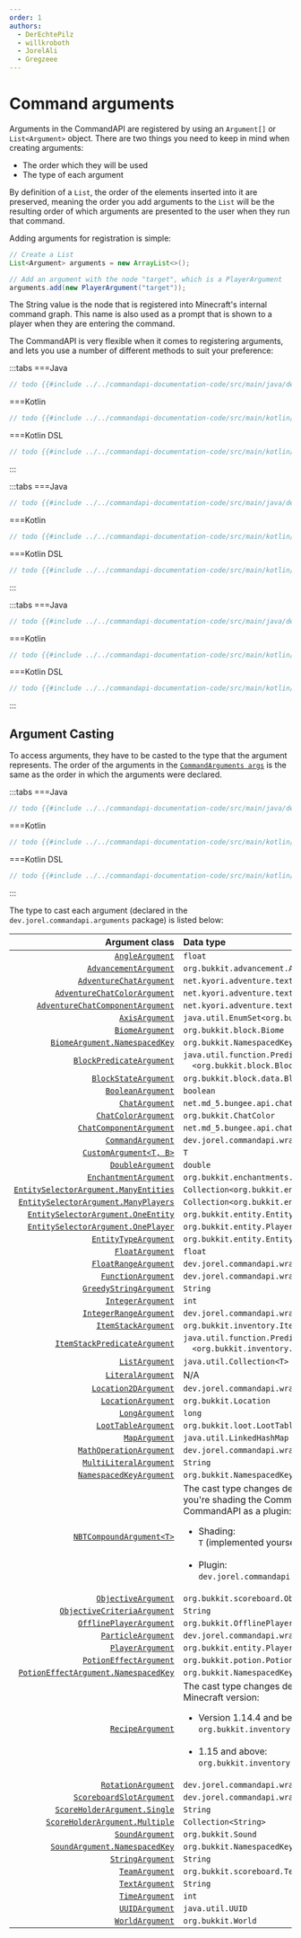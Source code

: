 ```yaml
---
order: 1
authors:
  - DerEchtePilz
  - willkroboth
  - JorelAli
  - Gregzeee
---
```


# Command arguments

Arguments in the CommandAPI are registered by using an `Argument[]` or `List<Argument>` object. There are two things you need to keep in mind when creating arguments:

* The order which they will be used
* The type of each argument

By definition of a `List`, the order of the elements inserted into it are preserved, meaning the order you add arguments to the `List` will be the resulting order of which arguments are presented to the user when they run that command.

Adding arguments for registration is simple:

```java
// Create a List
List<Argument> arguments = new ArrayList<>();

// Add an argument with the node "target", which is a PlayerArgument
arguments.add(new PlayerArgument("target"));
```

The String value is the node that is registered into Minecraft's internal command graph. This name is also used as a prompt that is shown to a player when they are entering the command.

The CommandAPI is very flexible when it comes to registering arguments, and lets you use a number of different methods to suit your preference:

:::tabs
===Java
```java
// todo {{#include ../../commandapi-documentation-code/src/main/java/dev/jorel/commandapi/examples/java/Examples.java:arguments1}}
```
===Kotlin
```kotlin
// todo {{#include ../../commandapi-documentation-code/src/main/kotlin/dev/jorel/commandapi/examples/kotlin/Examples.kt:arguments1}}
```
===Kotlin DSL
```kotlin
// todo {{#include ../../commandapi-documentation-code/src/main/kotlin/dev/jorel/commandapi/examples/kotlin/ExamplesKotlinDSL.kt:arguments1}}
```
:::

:::tabs
===Java
```java
// todo {{#include ../../commandapi-documentation-code/src/main/java/dev/jorel/commandapi/examples/java/Examples.java:arguments2}}
```
===Kotlin
```kotlin
// todo {{#include ../../commandapi-documentation-code/src/main/kotlin/dev/jorel/commandapi/examples/kotlin/Examples.kt:arguments2}}
```
===Kotlin DSL
```kotlin
// todo {{#include ../../commandapi-documentation-code/src/main/kotlin/dev/jorel/commandapi/examples/kotlin/ExamplesKotlinDSL.kt:arguments2}}
```
:::

:::tabs
===Java
```java
// todo {{#include ../../commandapi-documentation-code/src/main/java/dev/jorel/commandapi/examples/java/Examples.java:arguments3}}
```
===Kotlin
```kotlin
// todo {{#include ../../commandapi-documentation-code/src/main/kotlin/dev/jorel/commandapi/examples/kotlin/Examples.kt:arguments3}}
```
===Kotlin DSL
```kotlin
// todo {{#include ../../commandapi-documentation-code/src/main/kotlin/dev/jorel/commandapi/examples/kotlin/ExamplesKotlinDSL.kt:arguments3}}
```
:::

## Argument Casting

To access arguments, they have to be casted to the type that the argument represents. The order of the arguments in the [`CommandArguments args`](./commandarguments.md) is the same as the order in which the arguments were declared.

:::tabs
===Java
```java
// todo {{#include ../../commandapi-documentation-code/src/main/java/dev/jorel/commandapi/examples/java/Examples.java:arguments4}}
```
===Kotlin
```kotlin
// todo {{#include ../../commandapi-documentation-code/src/main/kotlin/dev/jorel/commandapi/examples/kotlin/Examples.kt:arguments4}}
```
===Kotlin DSL
```kotlin
// todo {{#include ../../commandapi-documentation-code/src/main/kotlin/dev/jorel/commandapi/examples/kotlin/ExamplesKotlinDSL.kt:arguments4}}
```
:::

The type to cast each argument (declared in the `dev.jorel.commandapi.arguments` package) is listed below:

|                                                                                     Argument class | Data type                                                                                                                                                                                                                                           |
|---------------------------------------------------------------------------------------------------:|:----------------------------------------------------------------------------------------------------------------------------------------------------------------------------------------------------------------------------------------------------|
|                                                             [`AngleArgument`](./argument_angle.md) | `float`                                                                                                                                                                                                                                             |
|                                                  [`AdvancementArgument`](./advancementargument.md) | `org.bukkit.advancement.Advancement`                                                                                                                                                                                                                |
|                    [`AdventureChatArgument`](./argument_chat_adventure.md#adventure-chat-argument) | `net.kyori.adventure.text.Component`                                                                                                                                                                                                                |
|         [`AdventureChatColorArgument`](./argument_chat_adventure.md#adventure-chat-color-argument) | `net.kyori.adventure.text.format.NamedTextColor`                                                                                                                                                                                                    |
| [`AdventureChatComponentArgument`](./argument_chat_adventure.md#adventure-chat-component-argument) | `net.kyori.adventure.text.Component`                                                                                                                                                                                                                |
|                                                               [`AxisArgument`](./argument_axis.md) | `java.util.EnumSet<org.bukkit.Axis>`                                                                                                                                                                                                                |
|                                                             [`BiomeArgument`](./argument_biome.md) | `org.bukkit.block.Biome`                                                                                                                                                                                                                            |
|                                               [`BiomeArgument.NamespacedKey`](./argument_biome.md) | `org.bukkit.NamespacedKey`                                                                                                                                                                                                                          |
|                                           [`BlockPredicateArgument`](./argument_blockpredicate.md) | `java.util.function.Predicate`<br />&emsp;`<org.bukkit.block.Block>`                                                                                                                                                                                |
|                                                   [`BlockStateArgument`](./argument_blockstate.md) | `org.bukkit.block.data.BlockData`                                                                                                                                                                                                                   |
|                                    [`BooleanArgument`](./argument_primitives.md#boolean-arguments) | `boolean`                                                                                                                                                                                                                                           |
|                                          [`ChatArgument`](./argument_chat_spigot.md#chat-argument) | `net.md_5.bungee.api.chat.BaseComponent[]`                                                                                                                                                                                                          |
|                                     [`ChatColorArgument`](./argument_chats.md#chat-color-argument) | `org.bukkit.ChatColor`                                                                                                                                                                                                                              |
|                       [`ChatComponentArgument`](./argument_chat_spigot.md#chat-component-argument) | `net.md_5.bungee.api.chat.BaseComponent[]`                                                                                                                                                                                                          |
|                                                         [`CommandArgument`](./argument_command.md) | `dev.jorel.commandapi.wrappers.CommandResult`                                                                                                                                                                                                       |
|                                                     [`CustomArgument<T, B>`](./argument_custom.md) | `T`                                                                                                                                                                                                                                                 |
|                                   [`DoubleArgument`](./argument_primitives.md#numerical-arguments) | `double`                                                                                                                                                                                                                                            |
|                                                 [`EnchantmentArgument`](./argument_enchantment.md) | `org.bukkit.enchantments.Enchantment`                                                                                                                                                                                                               |
|           [`EntitySelectorArgument.ManyEntities`](./argument_entities.md#entity-selector-argument) | `Collection<org.bukkit.entity.Entity>`                                                                                                                                                                                                              |
|            [`EntitySelectorArgument.ManyPlayers`](./argument_entities.md#entity-selector-argument) | `Collection<org.bukkit.entity.Player>`                                                                                                                                                                                                              |
|              [`EntitySelectorArgument.OneEntity`](./argument_entities.md#entity-selector-argument) | `org.bukkit.entity.Entity`                                                                                                                                                                                                                          |
|              [`EntitySelectorArgument.OnePlayer`](./argument_entities.md#entity-selector-argument) | `org.bukkit.entity.Player`                                                                                                                                                                                                                          |
|                                [`EntityTypeArgument`](./argument_entities.md#entity-type-argument) | `org.bukkit.entity.EntityType`                                                                                                                                                                                                                      |
|                                    [`FloatArgument`](./argument_primitives.md#numerical-arguments) | `float`                                                                                                                                                                                                                                             |
|                     [`FloatRangeArgument`](./argument_range.md#the-integerrange--floatrange-class) | `dev.jorel.commandapi.wrappers.FloatRange`                                                                                                                                                                                                          |
|                                                         [`FunctionArgument`](./functionwrapper.md) | `dev.jorel.commandapi.wrappers.FunctionWrapper[]`                                                                                                                                                                                                   |
|                             [`GreedyStringArgument`](./argument_strings.md#greedy-string-argument) | `String`                                                                                                                                                                                                                                            |
|                                  [`IntegerArgument`](./argument_primitives.md#numerical-arguments) | `int`                                                                                                                                                                                                                                               |
|                   [`IntegerRangeArgument`](./argument_range.md#the-integerrange--floatrange-class) | `dev.jorel.commandapi.wrappers.IntegerRange`                                                                                                                                                                                                        |
|                                                     [`ItemStackArgument`](./argument_itemstack.md) | `org.bukkit.inventory.ItemStack`                                                                                                                                                                                                                    |
|                                   [`ItemStackPredicateArgument`](./argument_itemstackpredicate.md) | `java.util.function.Predicate`<br />&emsp;`<org.bukkit.inventory.ItemStack>`                                                                                                                                                                        |
|                                                               [`ListArgument`](./argument_list.md) | `java.util.Collection<T>`                                                                                                                                                                                                                           |
|                                                         [`LiteralArgument`](./argument_literal.md) | N/A                                                                                                                                                                                                                                                 |
|                                  [`Location2DArgument`](./argument_locations.md#location-2d-space) | `dev.jorel.commandapi.wrappers.Location2D`                                                                                                                                                                                                          |
|                                    [`LocationArgument`](./argument_locations.md#location-3d-space) | `org.bukkit.Location`                                                                                                                                                                                                                               |
|                                     [`LongArgument`](./argument_primitives.md#numerical-arguments) | `long`                                                                                                                                                                                                                                              |
|                                                     [`LootTableArgument`](./argument_loottable.md) | `org.bukkit.loot.LootTable`                                                                                                                                                                                                                         |
|                                                                 [`MapArgument`](./argument_map.md) | `java.util.LinkedHashMap`                                                                                                                                                                                                                           |
|                                             [`MathOperationArgument`](./argument_mathoperation.md) | `dev.jorel.commandapi.wrappers.MathOperation`                                                                                                                                                                                                       |
|                                               [`MultiLiteralArgument`](./argument_multiliteral.md) | `String`                                                                                                                                                                                                                                            |
|                                             [`NamespacedKeyArgument`](./argument_namespacedkey.md) | `org.bukkit.NamespacedKey`                                                                                                                                                                                                                          |
|                                                      [`NBTCompoundArgument<T>`](./argument_nbt.md) | The cast type changes depending on whether you're shading the CommandAPI or using the CommandAPI as a plugin:<br /><ul><li>Shading:<br />`T` (implemented yourself)</li><br /><li>Plugin:<br />`dev.jorel.commandapi.nbtapi.NBTContainer`</li></ul> |
|                                [`ObjectiveArgument`](.a/argument_objectives.md#objective-argument) | `org.bukkit.scoreboard.Objective`                                                                                                                                                                                                                   |
|                [`ObjectiveCriteriaArgument`](./argument_objectives.md#objective-criteria-argument) | `String`                                                                                                                                                                                                                                            |
|                           [`OfflinePlayerArgument`](./argument_entities.md#offlineplayer-argument) | `org.bukkit.OfflinePlayer`                                                                                                                                                                                                                          |
|                                                      [`ParticleArgument`](./argument_particles.md) | `dev.jorel.commandapi.wrappers.ParticleData`                                                                                                                                                                                                        |
|                                         [`PlayerArgument`](./argument_entities.md#player-argument) | `org.bukkit.entity.Player`                                                                                                                                                                                                                          |
|                                                     [`PotionEffectArgument`](./argument_potion.md) | `org.bukkit.potion.PotionEffectType`                                                                                                                                                                                                                |
|                                       [`PotionEffectArgument.NamespacedKey`](./argument_potion.md) | `org.bukkit.NamespacedKey`                                                                                                                                                                                                                          |
|                                                           [`RecipeArgument`](./argument_recipe.md) | The cast type changes depending on your Minecraft version:<br><ul><li>Version 1.14.4 and below:<br />`org.bukkit.inventory.Recipe`</li><br /><li>1.15 and above:<br />`org.bukkit.inventory.ComplexRecipe` </li></ul>                               |
|                                                       [`RotationArgument`](./argument_rotation.md) | `dev.jorel.commandapi.wrappers.Rotation`                                                                                                                                                                                                            |
|                     [`ScoreboardSlotArgument`](./argument_scoreboards.md#scoreboard-slot-argument) | `dev.jorel.commandapi.wrappers.ScoreboardSlot`                                                                                                                                                                                                      |
|                    [`ScoreHolderArgument.Single`](./argument_scoreboards.md#score-holder-argument) | `String`                                                                                                                                                                                                                                            |
|                  [`ScoreHolderArgument.Multiple`](./argument_scoreboards.md#score-holder-argument) | `Collection<String>`                                                                                                                                                                                                                                |
|                                                             [`SoundArgument`](./argument_sound.md) | `org.bukkit.Sound`                                                                                                                                                                                                                                  |
|                                               [`SoundArgument.NamespacedKey`](./argument_sound.md) | `org.bukkit.NamespacedKey`                                                                                                                                                                                                                          |
|                                          [`StringArgument`](./argument_strings.md#string-argument) | `String`                                                                                                                                                                                                                                            |
|                                                               [`TeamArgument`](./argument_team.md) | `org.bukkit.scoreboard.Team`                                                                                                                                                                                                                        |
|                                              [`TextArgument`](./argument_strings.md#text-argument) | `String`                                                                                                                                                                                                                                            |
|                                                               [`TimeArgument`](./argument_time.md) | `int`                                                                                                                                                                                                                                               |
|                                                               [`UUIDArgument`](./argument_uuid.md) | `java.util.UUID`                                                                                                                                                                                                                                    |
|                                                             [`WorldArgument`](./argument_world.md) | `org.bukkit.World`                                                                                                                                                                                                                                  |